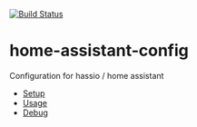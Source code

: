 [![Build Status](https://travis-ci.com/JonathanCasey/home-assistant-config.svg?branch=develop)](https://travis-ci.com/JonathanCasey/home-assistant-config)

# home-assistant-config
Configuration for hassio / home assistant

 - [Setup](docs/setup.md)
 - [Usage](docs/usage.md)
 - [Debug](docs/debug.md)
